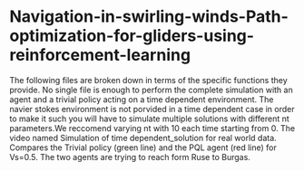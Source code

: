 # Navigation-in-swirling-winds-Path-optimization-for-gliders-using-reinforcement-learning
The following files are broken down in terms of the specific functions they provide. No single file is enough to perform the complete simulation with an agent and a trivial policy acting on a time dependent environment.
The navier stokes environment is not porvided in a time dependent case in order to make it such you will have to simulate multiple solutions with different nt parameters.We reccomend varying nt with 10 each time starting from 0.
The video named Simulation of time dependent_solution for real world data. Compares the Trivial policy (green line) and the PQL agent (red line) for Vs=0.5. The two agents are trying to reach form Ruse to Burgas.
